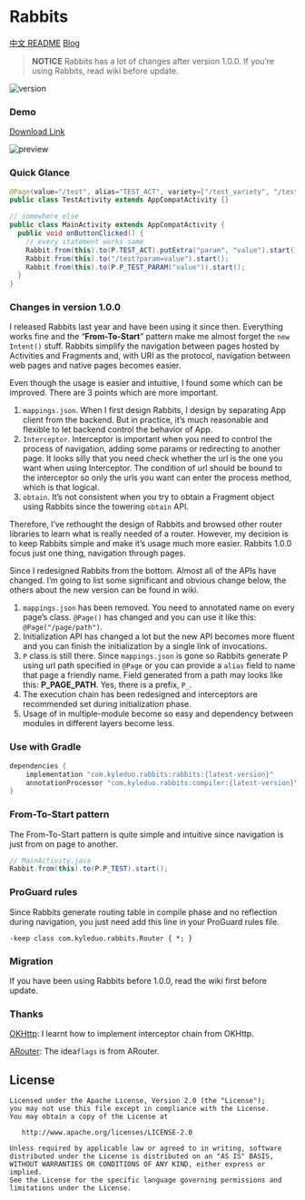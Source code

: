 # Rabbits

[中文 README](./README_CN.md)   [Blog](https://blog.kyleduo.com/2018/03/22/rabbits-100/)

> **NOTICE** Rabbits has a lot of changes after version 1.0.0. If you’re using Rabbits, read wiki before update.

![version](https://img.shields.io/badge/version-1.0.2-blue.svg)

### Demo

[Download Link](./demo/demo.apk)

![preview](demo/preview.png)



### Quick Glance

```java
@Page(value="/test", alias="TEST_ACT", variety=["/test_variety", "/test/{param}"])
public class TestActivity extends AppCompatActivity {}

// somewhere else
public class MainActivity extends AppCompatActivity {
  public void onButtonClicked() {
    // every statement works same
    Rabbit.from(this).to(P.TEST_ACT).putExtra("param", "value").start();
    Rabbit.from(this).to("/test?param=value").start();
    Rabbit.from(this).to(P.P_TEST_PARAM("value")).start();
  }
}
```



### Changes in version 1.0.0

I released Rabbits last year and have been using it since then. Everything works fine and the “**From-To-Start**” pattern make me almost forget the `new Intent()` stuff. Rabbits simplify the navigation between pages hosted by Activities and Fragments and, with URI as the protocol, navigation between web pages and native pages becomes easier. 

Even though the usage is easier and intuitive, I found some which can be improved. There are 3 points which are more important.

1. `mappings.json`. When I first design Rabbits, I design by separating App client from the backend. But in practice, it’s much reasonable and flexible to let backend control the behavior of App.
2. `Interceptor`. Interceptor is important when you need to control the process of navigation, adding some params or redirecting to another page. It looks silly that you need check whether the url is the one you want when using Interceptor. The condition of url should be bound to the interceptor so only the urls you want can enter the process method, which is that logical.
3. `obtain`. It’s not consistent when you try to obtain a Fragment object using Rabbits since the towering `obtain` API.

Therefore,  I’ve rethought the design of Rabbits and browsed other router libraries to learn what is really needed of a router. However, my decision is to keep Rabbits simple and make it’s usage much more easier. Rabbits 1.0.0 focus just one thing, navigation through pages.

Since I redesigned Rabbits from the bottom. Almost all of the APIs have changed. I’m going to list some significant and obvious change below, the others about the new version can be found in wiki.

1. `mappings.json` has been removed. You need to annotated name on every page’s class. `@Page()` has changed and you can use it like this: `@Page("/page/path")`.
2. Initialization API has changed a lot but the new API becomes more fluent and you can finish the initialization by a single link of invocations.
3. `P` class is still there. Since `mappings.json` is gone so Rabbits generate P using url path specified in `@Page` or you can provide a `alias` field to name that page a friendly name. Field generated from a path may looks like this: **P_PAGE_PATH**. Yes, there is a prefix, `P_`.
4. The execution chain has been redesigned and interceptors are recommended set during initialization phase.
5. Usage of in multiple-module become so easy and dependency between modules in different layers become less.

### Use with Gradle

```groovy
dependencies {
    implementation "com.kyleduo.rabbits:rabbits:{latest-version}"
    annotationProcessor "com.kyleduo.rabbits:compiler:{latest-version}"
}
```

### From-To-Start pattern

The From-To-Start pattern is quite simple and intuitive since navigation is just from on page to another.

```java
// MainActivity.java
Rabbit.from(this).to(P.P_TEST).start();
```
### ProGuard rules

Since Rabbits generate routing table in compile phase and no reflection during navigation, you just need add this line in your ProGuard rules file.
```
-keep class com.kyleduo.rabbits.Router { *; }
```
### Migration

If you have been using Rabbits before 1.0.0, read the wiki first before update.

### Thanks

[OKHttp](https://github.com/square/okhttp): I learnt how to implement interceptor chain from OKHttp.

[ARouter](https://github.com/alibaba/ARouter): The idea`flags` is from ARouter.


License
---

	Licensed under the Apache License, Version 2.0 (the "License");
	you may not use this file except in compliance with the License.
	You may obtain a copy of the License at
	
	   http://www.apache.org/licenses/LICENSE-2.0
	
	Unless required by applicable law or agreed to in writing, software
	distributed under the License is distributed on an "AS IS" BASIS,
	WITHOUT WARRANTIES OR CONDITIONS OF ANY KIND, either express or implied.
	See the License for the specific language governing permissions and
	limitations under the License.
